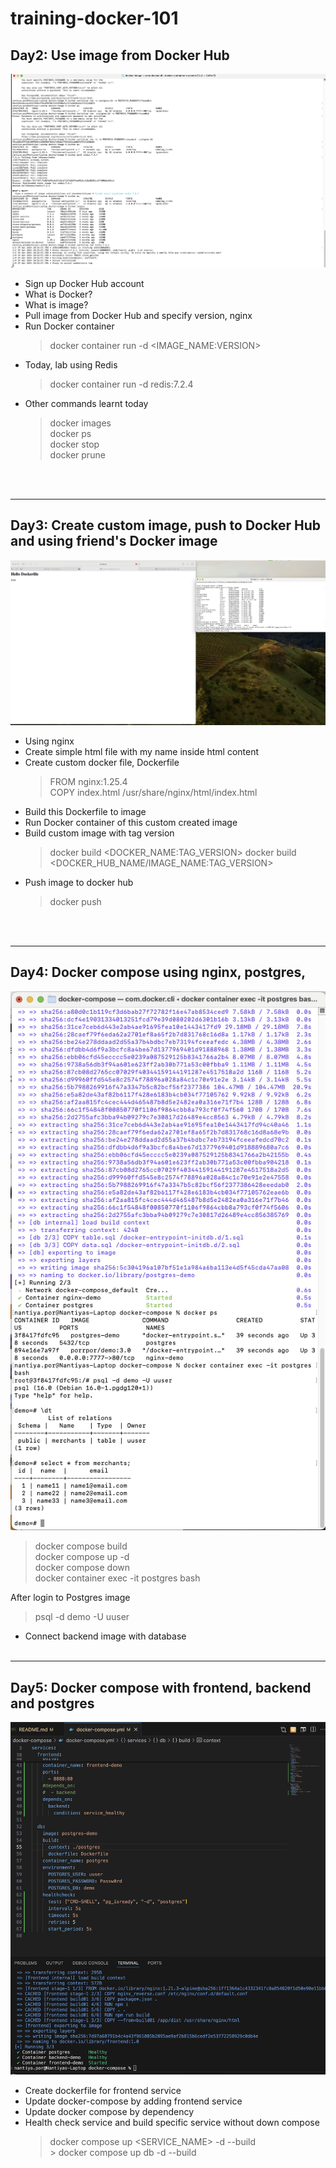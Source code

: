 # training-docker-101

## Day2: Use image from Docker Hub
![image Redis](/docker-image/lab-redis.png)

- Sign up Docker Hub account
- What is Docker?
- What is image?
- Pull image from Docker Hub and specify version, nginx
- Run Docker container
    > docker container run -d <PARAM> <IMAGE_NAME:VERSION>
- Today, lab using Redis
    > docker container run -d redis:7.2.4
- Other commands learnt today
    > docker images<br/>
    > docker ps<br/>
    > docker stop <DOCKER ID><br/>
    > docker prune<br/>

<br/><br/>

---
## Day3: Create custom image, push to Docker Hub and using friend's Docker image
![image Using Custom Docker from Friend](/dockerfile/day2-docker-image.png)

- Using nginx
- Create simple html file with my name inside html content
- Create custom docker file, Dockerfile
    > FROM nginx:1.25.4 <br/>
    > COPY index.html /usr/share/nginx/html/index.html
- Build this Dockerfile to image
- Run Docker container of this custom created image
- Build custom image with tag version
    > docker build <DOCKER_NAME:TAG_VERSION>
    > docker build <DOCKER_HUB_NAME/IMAGE_NAME:TAG_VERSION>
- Push image to docker hub
    > docker push

<br/><br/>

---
## Day4: Docker compose using nginx, postgres, 
![image Using docker compose](/docker-compose/lab-day4-access-db-image.png)

> docker compose build<br/>
> docker compose up -d<br/>
> docker compose down<br/>
> docker container exec -it postgres bash<br/>

After login to Postgres image
> psql -d demo -U uuser<br/>

- Connect backend image with database
<br/><br/>

---
## Day5: Docker compose with frontend, backend and postgres
![image Using docker compose](/docker-compose/lab-day5-health-check-dependency.png)

- Create dockerfile for frontend service
- Update docker-compose by adding frontend service
- Update docker compose by dependency
- Health check service and build specific service without down compose
    > docker compose up <SERVICE_NAME> -d --build<br/>
        > docker compose up db -d --build


